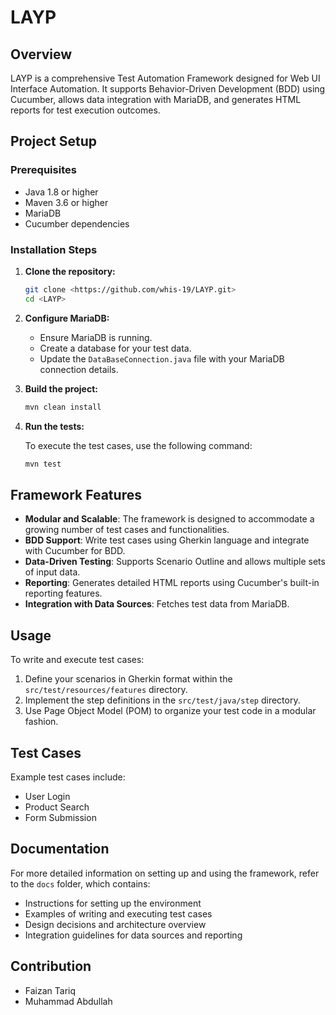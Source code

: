 
# LAYP

## Overview

LAYP is a comprehensive Test Automation Framework designed for Web UI Interface Automation. It supports Behavior-Driven Development (BDD) using Cucumber, allows data integration with MariaDB, and generates HTML reports for test execution outcomes.

## Project Setup

### Prerequisites

- Java 1.8 or higher
- Maven 3.6 or higher
- MariaDB
- Cucumber dependencies

### Installation Steps

1. **Clone the repository:**

   ```bash
   git clone <https://github.com/whis-19/LAYP.git>
   cd <LAYP>
   ```

2. **Configure MariaDB:**

   - Ensure MariaDB is running.
   - Create a database for your test data.
   - Update the `DataBaseConnection.java` file with your MariaDB connection details.

3. **Build the project:**

   ```bash
   mvn clean install
   ```

4. **Run the tests:**

   To execute the test cases, use the following command:

   ```bash
   mvn test
   ```

## Framework Features

- **Modular and Scalable**: The framework is designed to accommodate a growing number of test cases and functionalities.
- **BDD Support**: Write test cases using Gherkin language and integrate with Cucumber for BDD.
- **Data-Driven Testing**: Supports Scenario Outline and allows multiple sets of input data.
- **Reporting**: Generates detailed HTML reports using Cucumber's built-in reporting features.
- **Integration with Data Sources**: Fetches test data from MariaDB.

## Usage

To write and execute test cases:

1. Define your scenarios in Gherkin format within the `src/test/resources/features` directory.
2. Implement the step definitions in the `src/test/java/step` directory.
3. Use Page Object Model (POM) to organize your test code in a modular fashion.

## Test Cases

Example test cases include:
- User Login
- Product Search
- Form Submission

## Documentation

For more detailed information on setting up and using the framework, refer to the `docs` folder, which contains:

- Instructions for setting up the environment
- Examples of writing and executing test cases
- Design decisions and architecture overview
- Integration guidelines for data sources and reporting

## Contribution
- Faizan Tariq
- Muhammad Abdullah 
